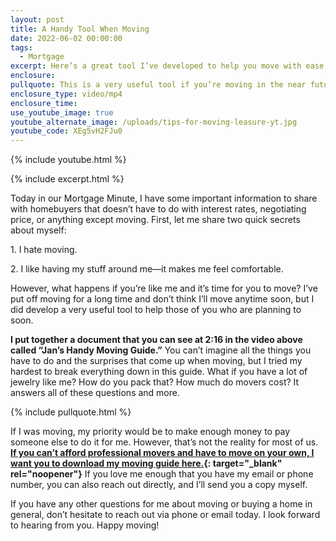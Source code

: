 ```yaml
---
layout: post
title: A Handy Tool When Moving
date: 2022-06-02 00:00:00
tags:
  - Mortgage
excerpt: Here’s a great tool I’ve developed to help you move with ease.
enclosure:
pullquote: This is a very useful tool if you’re moving in the near future.
enclosure_type: video/mp4
enclosure_time:
use_youtube_image: true
youtube_alternate_image: /uploads/tips-for-moving-leasure-yt.jpg
youtube_code: XEg5vH2FJu0
---
```

{% include youtube.html %}

{% include excerpt.html %}

Today in our Mortgage Minute, I have some important information to share with homebuyers that doesn’t have to do with interest rates, negotiating price, or anything except moving. First, let me share two quick secrets about myself:

1\. I hate moving.&nbsp;

2\. I like having my stuff around me—it makes me feel comfortable.

However, what happens if you’re like me and it’s time for you to move? I’ve put off moving for a long time and don’t think I’ll move anytime soon, but I did develop a very useful tool to help those of you who are planning to soon.&nbsp;&nbsp;

**I put together a document that you can see at 2:16 in the video above called “Jan’s Handy Moving Guide.”** You can’t imagine all the things you have to do and the surprises that come up when moving, but I tried my hardest to break everything down in this guide. What if you have a lot of jewelry like me? How do you pack that? How much do movers cost? It answers all of these questions and more.

{% include pullquote.html %}

If I was moving, my priority would be to make enough money to pay someone else to do it for me. However, that’s not the reality for most of us. **[If you can’t afford professional movers and have to move on your own, I want you to download my moving guide here.](https://mortgagemoneygirl.com/uploads/MOVING-CHECKLIST_new-Jan-Flyer.pdf?_cchid=8709441a414a097ede086630bfee2233){: target="_blank" rel="noopener"}** If you love me enough that you have my email or phone number, you can also reach out directly, and I’ll send you a copy myself.

If you have any other questions for me about moving or buying a home in general, don’t hesitate to reach out via phone or email today. I look forward to hearing from you. Happy moving\!
